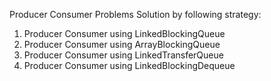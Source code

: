 Producer Consumer Problems Solution by following strategy:
  1. Producer Consumer using LinkedBlockingQueue
  2. Producer Consumer using ArrayBlockingQueue
  3. Producer Consumer using LinkedTransferQueue
  4. Producer Consumer using LinkedBlockingDequeue
